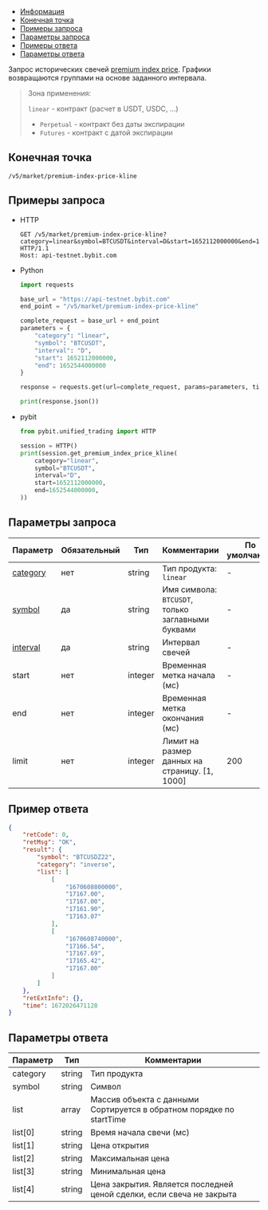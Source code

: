 - [Информация](#информация)
- [Конечная точка](#конечная-точка)
- [Примеры запроса](#примеры-запроса)
- [Параметры запроса](#параметры-запроса)
- [Примеры ответа](#примеры-ответа)
- [Параметры ответа](#параметры-ответа)

<a id="информация"></a>

Запрос исторических свечей
[premium index price](https://www.bybit.com/data/basic/linear/index-price/premium-index?symbol=BTCUSDT). Графики
возвращаются группами на основе заданного интервала.

>Зона применения:  
>
>`linear` - контракт (расчет в USDT, USDC, ...)
>
> - `Perpetual` - контракт без даты экспирации
> - `Futures` - контракт с датой экспирации

## Конечная точка

`/v5/market/premium-index-price-kline`

<a id="примеры-запроса"></a>

## Примеры запроса

- HTTP

  ```http
  GET /v5/market/premium-index-price-kline?category=linear&symbol=BTCUSDT&interval=D&start=1652112000000&end=1652544000000 HTTP/1.1
  Host: api-testnet.bybit.com
  ```

- Python

  ```python
  import requests

  base_url = "https://api-testnet.bybit.com"
  end_point = "/v5/market/premium-index-price-kline"

  complete_request = base_url + end_point
  parameters = {
      "category": "linear",
      "symbol": "BTCUSDT",
      "interval": "D",
      "start": 1652112000000,
      "end": 1652544000000
  }
  
  response = requests.get(url=complete_request, params=parameters, timeout=10)

  print(response.json())
  ```

- pybit

  ```python
  from pybit.unified_trading import HTTP

  session = HTTP()
  print(session.get_premium_index_price_kline(
      category="linear",
      symbol="BTCUSDT",
      interval="D",
      start=1652112000000,
      end=1652544000000,
  ))
  ```

<a id="параметры-запроса"></a>

## Параметры запроса

|Параметр  	         	         	         	         	            |Обязательный	 |Тип   	|Комментарии                                           |По умолчанию   |
|-----------------------------------------------------------------------|----------------|----------|------------------------------------------------------|---------------|
|[category](<../20.Определения значений в запросах и ответах.md#category>)	|нет             |string    |Тип продукта: `linear`                                |-              |
|[symbol](<../20.Определения значений в запросах и ответах.md#symbol>)	    |да              |string    |Имя символа: `BTCUSDT`, только заглавными буквами     |-              |
|[interval](<../20.Определения значений в запросах и ответах.md#interval>)    |да              |string    |Интервал свечей                                       |-              |
|start	         	         	         	         	                |нет      	     |integer   |Временная метка начала (мс)                           |-              |
|end            	         	         	         	                |нет          	 |integer   |Временная метка окончания (мс)                        |-              |
|limit	          	         	         	         	                |нет         	 |integer   |Лимит на размер данных на страницу. [1, 1000]         |200            |

<a id="примеры-ответа"></a>

## Пример ответа

```json
{
    "retCode": 0,
    "retMsg": "OK",
    "result": {
        "symbol": "BTCUSDZ22",
        "category": "inverse",
        "list": [
            [
                "1670608800000",
                "17167.00",
                "17167.00",
                "17161.90",
                "17163.07"
            ],
            [
                "1670608740000",
                "17166.54",
                "17167.69",
                "17165.42",
                "17167.00"
            ]
        ]
    },
    "retExtInfo": {},
    "time": 1672026471128
}
```

<a id="параметры-ответа"></a>

## Параметры ответа

|Параметр  |Тип       |Комментарии                                                                                    |
|----------|----------|-----------------------------------------------------------------------------------------------|
|category  |string    |Тип продукта                                                                                   |
|symbol    |string    |Символ                                                                                         |
|list      |array     |Массив объекта с данными<br>Сортируется в обратном порядке по startTime             |
|list[0]   |string    |Время начала свечи (мс)                                                                        |
|list[1]   |string    |Цена открытия                                                                                  |
|list[2]   |string    |Максимальная цена                                                                              |
|list[3]   |string    |Минимальная цена                                                                               |
|list[4]   |string    |Цена закрытия. Является последней ценой сделки, если свеча не закрыта                          |
